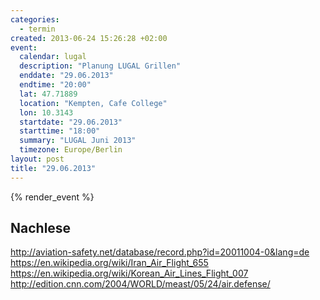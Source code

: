 ```yaml
--- 
categories: 
  - termin
created: 2013-06-24 15:26:28 +02:00
event: 
  calendar: lugal
  description: "Planung LUGAL Grillen"
  enddate: "29.06.2013"
  endtime: "20:00"
  lat: 47.71889
  location: "Kempten, Cafe College"
  lon: 10.3143
  startdate: "29.06.2013"
  starttime: "18:00"
  summary: "LUGAL Juni 2013"
  timezone: Europe/Berlin
layout: post
title: "29.06.2013"
---
```


{% render_event %}



Nachlese
--------
http://aviation-safety.net/database/record.php?id=20011004-0&lang=de
https://en.wikipedia.org/wiki/Iran_Air_Flight_655
https://en.wikipedia.org/wiki/Korean_Air_Lines_Flight_007
http://edition.cnn.com/2004/WORLD/meast/05/24/air.defense/

